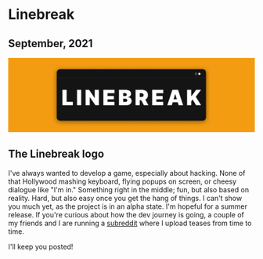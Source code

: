 # Linebreak

## September, 2021

<img src="img/linebreak banner.png">

## The Linebreak logo

I've always wanted to develop a game, especially about hacking. None of that Hollywood mashing keyboard, flying popups on screen, or cheesy dialogue like "I'm in." Something right in the middle; fun, but also based on reality. Hard, but also easy once you get the hang of things. I can't show you much yet, as the project is in an alpha state. I'm hopeful for a summer release. If you're curious about how the dev journey is going, a couple of my friends and I are running a [subreddit](https://www.reddit.com/r/linebreak/) where I upload teases from time to time.

I'll keep you posted!
